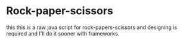 # Rock-paper-scissors
this this is a raw java script for rock-papers-scissors and designing is required and I'll do it sooner with frameworks.